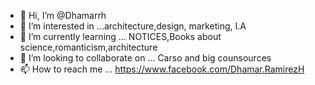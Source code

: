 - 👋 Hi, I’m @Dhamarrh
- 👀 I’m interested in ...architecture,design, marketing, I.A
- 🌱 I’m currently learning ... NOTICES,Books about science,romanticism,architecture
- 💞️ I’m looking to collaborate on ... Carso and big counsources
- 📫 How to reach me ... https://www.facebook.com/Dhamar.RamirezH

<!---
Dhamarrh/Dhamarrh is a ✨ special ✨ repository because its `README.md` (this file) appears on your GitHub profile.
You can click the Preview link to take a look at your changes.
--->
